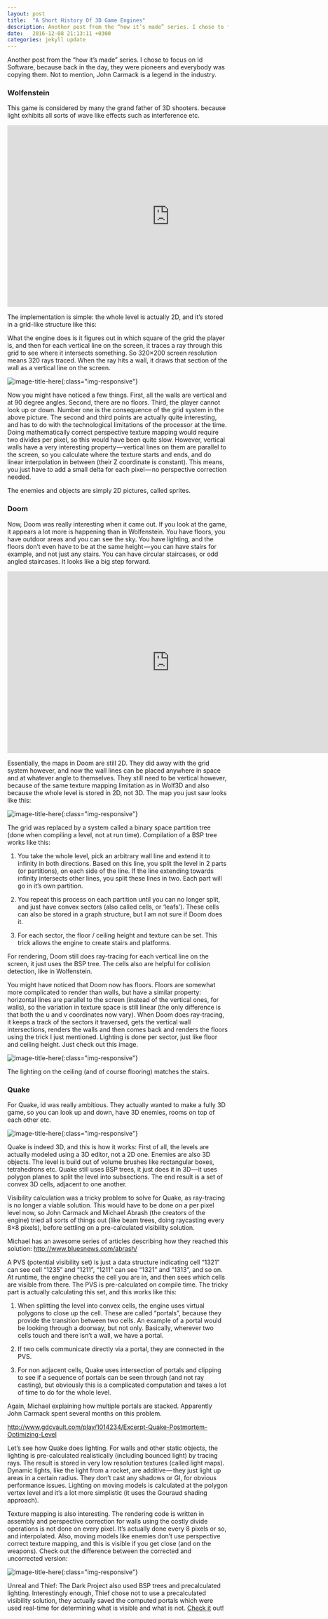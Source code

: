 ```yaml
---
layout: post
title:  "A Short History Of 3D Game Engines"
description: Another post from the “how it’s made” series. I chose to focus on Id Software, because back in the day, they were pioneers and everybody was copying them. Not to mention, John Carmack is a legend in the industry..."
date:   2016-12-08 21:13:11 +0300
categories: jekyll update
---
```

Another post from the “how it’s made” series. I chose to focus on Id Software, because back in the day, they were pioneers and everybody was copying them. Not to mention, John Carmack is a legend in the industry.

### Wolfenstein ###

This game is considered by many the grand father of 3D shooters.
because light exhibits all sorts of wave like effects such as interference etc. 

<iframe width="740" height="415" src="https://www.youtube.com/embed/561sPCk6ByE" frameborder="0" allowfullscreen></iframe>

The implementation is simple: the whole level is actually 2D, and it’s stored in a grid-like structure like this:

What the engine does is it figures out in which square of the grid the player is, and then for each vertical line on the screen, it traces a ray through this grid to see where it intersects something. So 320×200 screen resolution means 320 rays traced. When the ray hits a wall, it draws that section of the wall as a vertical line on the screen.

![image-title-here](/images/level1.gif){:class="img-responsive"} 

Now you might have noticed a few things. First, all the walls are vertical and at 90 degree angles. Second, there are no floors. Third, the player cannot look up or down. Number one is the consequence of the grid system in the above picture. The second and third points are actually quite interesting, and has to do with the technological limitations of the processor at the time. Doing mathematically correct perspective texture mapping would require two divides per pixel, so this would have been quite slow. However, vertical walls have a very interesting property — vertical lines on them are parallel to the screen, so you calculate where the texture starts and ends, and do linear interpolation in between (their Z coordinate is constant). This means, you just have to add a small delta for each pixel — no perspective correction needed.

The enemies and objects are simply 2D pictures, called sprites.

### Doom ###
Now, Doom was really interesting when it came out. If you look at the game, it appears a lot more is happening than in Wolfenstein. You have floors, you have outdoor areas and you can see the sky. You have lighting, and the floors don’t even have to be at the same height — you can have stairs for example, and not just any stairs. You can have circular staircases, or odd angled staircases. It looks like a big step forward.

<iframe width="740" height="415" src="https://www.youtube.com/embed/IhaNyOAjd2g" frameborder="0" allowfullscreen></iframe>

Essentially, the maps in Doom are still 2D. They did away with the grid system however, and now the wall lines can be placed anywhere in space and at whatever angle to themselves. They still need to be vertical however, because of the same texture mapping limitation as in Wolf3D and also because the whole level is stored in 2D, not 3D. The map you just saw looks like this:

![image-title-here](/images/level2.gif){:class="img-responsive"} 

The grid was replaced by a system called a binary space partition tree (done when compiling a level, not at run time). Compilation of a BSP tree works like this:

1. You take the whole level, pick an arbitrary wall line and extend it to infinity in both directions. Based on this line, you split the level in 2 parts (or partitions), on each side of the line. If the line extending towards infinity intersects other lines, you split these lines in two. Each part will go in it’s own partition.

2. You repeat this process on each partition until you can no longer split, and just have convex sectors (also called cells, or ‘leafs’). These cells can also be stored in a graph structure, but I am not sure if Doom does it.

3. For each sector, the floor / ceiling height and texture can be set. This trick allows the engine to create stairs and platforms.

For rendering, Doom still does ray-tracing for each vertical line on the screen, it just uses the BSP tree. The cells also are helpful for collision detection, like in Wolfenstein.

You might have noticed that Doom now has floors. Floors are somewhat more complicated to render than walls, but have a similar property: horizontal lines are parallel to the screen (instead of the vertical ones, for walls), so the variation in texture space is still linear (the only difference is that both the u and v coordinates now vary). When Doom does ray-tracing, it keeps a track of the sectors it traversed, gets the vertical wall intersections, renders the walls and then comes back and renders the floors using the trick I just mentioned. Lighting is done per sector, just like floor and ceiling height. Just check out this image.

![image-title-here](/images/doom.jpeg){:class="img-responsive"} 

The lighting on the ceiling (and of course flooring) matches the stairs.

### Quake ###

For Quake, id was really ambitious. They actually wanted to make a fully 3D game, so you can look up and down, have 3D enemies, rooms on top of each other etc.

![image-title-here](/images/quake.jpeg){:class="img-responsive"} 

Quake is indeed 3D, and this is how it works: First of all, the levels are actually modeled using a 3D editor, not a 2D one. Enemies are also 3D objects. The level is build out of volume brushes like rectangular boxes, tetrahedrons etc. Quake still uses BSP trees, it just does it in 3D — it uses polygon planes to split the level into subsections. The end result is a set of convex 3D cells, adjacent to one another.

Visibility calculation was a tricky problem to solve for Quake, as ray-tracing is no longer a viable solution. This would have to be done on a per pixel level now, so John Carmack and Michael Abrash (the creators of the engine) tried all sorts of things out (like beam trees, doing raycasting every 8×8 pixels), before settling on a pre-calculated visibility solution.

Michael has an awesome series of articles describing how they reached this solution:
http://www.bluesnews.com/abrash/

A PVS (potential visibility set) is just a data structure indicating cell “1321” can see cell “1235” and “1211”, “1211” can see “1321” and “1313”, and so on. At runtime, the engine checks the cell you are in, and then sees which cells are visible from there. The PVS is pre-calculated on compile time. The tricky part is actually calculating this set, and this works like this:

1. When splitting the level into convex cells, the engine uses virtual polygons to close up the cell. These are called “portals”, because they provide the transition between two cells. An example of a portal would be looking through a doorway, but not only. Basically, wherever two cells touch and there isn’t a wall, we have a portal.

2. If two cells communicate directly via a portal, they are connected in the PVS.

3. For non adjacent cells, Quake uses intersection of portals and clipping to see if a sequence of portals can be seen through (and not ray casting), but obviously this is a complicated computation and takes a lot of time to do for the whole level.

Again, Michael explaining how multiple portals are stacked. Apparently John Carmack spent several months on this problem.

http://www.gdcvault.com/play/1014234/Excerpt-Quake-Postmortem-Optimizing-Level

Let’s see how Quake does lighting. For walls and other static objects, the lighting is pre-calculated realistically (including bounced light) by tracing rays. The result is stored in very low resolution textures (called light maps). Dynamic lights, like the light from a rocket, are additive — they just light up areas in a certain radius. They don’t cast any shadows or GI, for obvious performance issues. Lighting on moving models is calculated at the polygon vertex level and it’s a lot more simplistic (it uses the Gouraud shading approach).

Texture mapping is also interesting. The rendering code is written in assembly and perspective correction for walls using the costly divide operations is not done on every pixel. It’s actually done every 8 pixels or so, and interpolated. Also, moving models like enemies don’t use perspective correct texture mapping, and this is visible if you get close (and on the weapons). Check out the difference between the corrected and uncorrected version:

![image-title-here](/images/quake2.png){:class="img-responsive"} 

Unreal and Thief: The Dark Project also used BSP trees and precalculated lighting. Interestingly enough, Thief chose not to use a precalculated visibility solution, they actually saved the computed portals which were used real-time for determining what is visible and what is not. [Check it](http://nothings.org/gamedev/thief_rendering.html) out!

